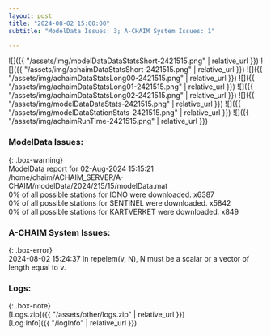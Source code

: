```yaml
---
layout: post
title: "2024-08-02 15:00:00"
subtitle: "ModelData Issues: 3; A-CHAIM System Issues: 1"

---
```


![]({{ "/assets/img/modelDataDataStatsShort-2421515.png" | relative_url }})
![]({{ "/assets/img/achaimDataStatsShort-2421515.png" | relative_url }})
![]({{ "/assets/img/achaimDataStatsLong00-2421515.png" | relative_url }})
![]({{ "/assets/img/achaimDataStatsLong01-2421515.png" | relative_url }})
![]({{ "/assets/img/achaimDataStatsLong02-2421515.png" | relative_url }})
![]({{ "/assets/img/modelDataDataStats-2421515.png" | relative_url }})
![]({{ "/assets/img/modelDataStationStats-2421515.png" | relative_url }})
![]({{ "/assets/img/achaimRunTime-2421515.png" | relative_url }})


### ModelData Issues:  
  
{: .box-warning}  
 ModelData report for 02-Aug-2024 15:15:21   
 /home/chaim/ACHAIM_SERVER/A-CHAIM/modelData/2024/215/15/modelData.mat   
 0% of all possible stations for IONO were downloaded. x6387   
 0% of all possible stations for SENTINEL were downloaded. x5842   
 0% of all possible stations for KARTVERKET were downloaded. x849   
  
### A-CHAIM System Issues:  
  
{: .box-error}  
2024-08-02 15:24:37 In repelem(v, N), N must be a scalar or a vector of length equal to v.  

### Logs:  
  
{: .box-note}  
[Logs.zip]({{ "/assets/other/logs.zip" | relative_url }})  
[Log Info]({{ "/logInfo" | relative_url }})  
